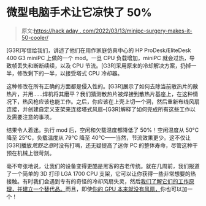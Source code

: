 # 微型电脑手术让它凉快了 50%

> 原文:[https://hack aday . com/2022/03/13/minipc-surgery-makes-it-50-cooler/](https://hackaday.com/2022/03/13/minipc-surgery-makes-it-50-cooler/)

[G3R]写信给我们，讲述了他们在用作家庭仿真中心的 HP ProDesk/EliteDesk 400 G3 miniPC 上做的一个 mod。一旦 CPU 负载增加，miniPC 就会过热，导致帧丢失和断断续续，以及 CPU 节流。[G3R]采用原来的冷却解决方案，扔掉一半，修改剩下的一半，以接受塔式 CPU 冷却器。

这种修改在所有正确的方面都是侵入性的。[G3R]展示了如何去除当前散热片的散热片，并用……焊机将其磨平？我们猜测散热片被焊接到散热片基座上，在这种情况下，热风枪应该也能工作。之后，你应该在上壳上切一个洞，然后重新布线风扇连接，并创建自定义支架来连接塔式风扇–[G3R]解释了如何完成所有这些工作以及需要注意的事项。

结果令人着迷。执行 mod 后，空闲和欠载温度都降低了 50%！空闲温度从 50°C 降至 25°C，负载温度从 79°C 降至 40°C——当然，节流效果更少。这不仅让[G3R]播放*荒野之息*时没有打嗝，还无疑提高了迷你 PC 的整体寿命，尽管这种干预在机械上很苛刻。

毫不夸张地说，让我们的设备变得更酷是黑客的古老传统。就在几周前，我们报道了一个简单的 3D 打印 LGA 1700 CPU 支架，它可以让你获得一些非常想要的热接触。有时我们会遇到专有的奇怪的冷却风扇失灵，然后[我们了解它们的工作原理，并建立一个替代品。](https://hackaday.com/2019/10/26/proprietary-fan-blows-gets-pwm-upgrade/)而且，即使[你的 GPU 本来就没有风扇，](https://hackaday.com/2021/11/06/3d-printed-fan-mount-keeps-server-gpu-cool-in-desktop-case/)你也可以加一个！